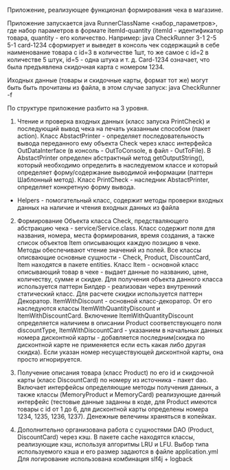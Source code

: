 Приложение, реализующее функционал формирования чека в магазине.

Приложение запускается java RunnerClassName <набор_параметров>, где набор параметров в формате itemId-quantity (itemId - идентификатор товара, quantity -
его количество.
Например: java CheckRunner 3-1 2-5 5-1 card-1234 сформирует и выведет в консоль чек содержащий в себе наименование товара с id=3 в количестве 1шт, 
то же самое с id=2 в количестве 5 штук, id=5 - одна штука и т. д.
Card-1234 означает, что была предъявлена скидочная карта с номером 1234. 

Иходных данные (товары и скидочные карты, формат тот же) могут быть быть прочитаны из файла, в этом случае запуск: java CheckRunner -f <FileName>

По структуре приложение разбито на 3 уровня.
1. Чтение и проверка входных данных (класс запуска PrintCheck) и последующий вывод чека на печать указанным способом (пакет action).
Класс AbstactPrinter - определяет последовательность вывода переданного ему объекта Check через класс интерфейса OutDataInterface 
(в консоль - OutToConsole, в файл - OutToFile). 
В AbstactPrinter определен абстрактный метод getOutputString(), который необходимо определить в наследуемом классе 
и который определяет форму/содержание выводимой информации (паттерн Шаблонный метод). Класс PrintCheck - наследник AbstactPrinter, определяет конкретную форму вывода.
- Helpers - помогательный класс, содержит методы проверки входных данных на наличие и чтения входных данных из файла

2. Формирование Объекта класса Check, предстваляющего абстракцию чека - service/Service.class. Класс содержит поля для названия, номера, места формирования, время создания,
а также список объектов Item описывающих каждую позицию в чеке. Методы обеспечивают чтение значений из полей.
Все классы описвающие основные сущности - Check, Product, DiscountCard, Item находятся в пакете entities.
Класс Item - основной класс описывающий товар в чеке - выдает данные по названию, цене, количеству, сумме и скидке. 
Для получения объекта данного класса используется паттерн Билдер - реализован через внутренний статический класс.
Для расчете скидки используется паттерн Декоратор. ItemWithDiscount - основной класс-декоратор. От его наследуются классы 
ItemWithQuantityDiscount и ItemWithDiscountCard.
Включение ItemWithQuantityDiscount определяется наличием в описании Product соответствующего поля discountType, 
ItemWithDiscountCard - указанием в начальных данных номера дисконтной карты - добавляется последним(скидка по дисконтной карте не применяется 
если есть какая либо другая скидка). 
Если указан номер несуществующей дисконтной карты, она просто игнорируется. 

3. Получение описания товара (класс Product) по его id и скидочной карты (класс DiscountCard) по номеру из источника - пакет dao. 
Включает интерфейсы определяющие методы получения данных, а также классы (MemoryProduct и MemoryCard) реализующие данный интерфейс 
(тестовые данные заданны в коде, для Product имеются товары с id от 1 до 6, для дисконтной карты определены номера 1234, 1235, 1236, 1237).
Денежные велечины храняться в копейках.

4. Дополнительно организована работа с сущностями DAO (Product, DiscountCard) через кэш. В пакете cache находятся классы, 
реализующие кэш, используя алгоритмы LRU и LFU. Выбор типа используемого кэша и его размер задаются в файле application.yml
Для логирование использована комбинация slf4j + logback


